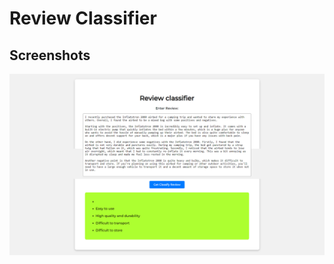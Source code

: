 
# Review Classifier  

## Screenshots

![Preview 1](https://github.com/mayurpatil77/OpenAI-Projects/blob/main/Review%20classifier/Assets/Preview.jpg?raw=true)

